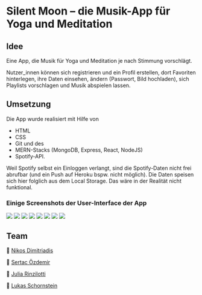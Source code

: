 # Silent Moon – die Musik-App für Yoga und Meditation

## Idee

Eine App, die Musik für Yoga und Meditation je nach Stimmung vorschlägt.

Nutzer_innen können sich registrieren und ein Profil erstellen, dort Favoriten hinterlegen, ihre Daten einsehen, ändern (Passwort, Bild hochladen), sich Playlists vorschlagen und Musik abspielen lassen.


## Umsetzung 

Die App wurde realisiert mit Hilfe von 
- HTML
- CSS
- Git und des 
- MERN-Stacks (MongoDB, Express, React, NodeJS)
- Spotify-API.

Weil Spotify selbst ein Einloggen verlangt, sind die Spotify-Daten nicht frei abrufbar (und ein Push auf Heroku bspw. nicht möglich). Die Daten speisen sich hier folglich aus dem Local Storage. Das wäre in der Realität nicht funktional.

### Einige Screenshots der User-Interface der App

![](./screenshots/login.jpg)
![](./screenshots/signIn.jpg)
![](./screenshots/signUp.jpg)
![](./screenshots/welcome.jpg)
![](./screenshots/home.jpg)
![](./screenshots/meditationDetails.jpg)
![](./screenshots/meditationPlayer.jpg)
![](./screenshots/reminders.jpg)


## Team

:peacock: [Nikos Dimitriadis](https://github.com/nikdimitriadis) <br />

:eagle: [Sertac Özdemir](https://github.com/schmelzofen) <br />

:flamingo: [Julia Rinzilotti](https://github.com/JuliaRinzilotti) <br />

:parrot: [Lukas Schornstein](https://github.com/LukasSchornstein) <br />

